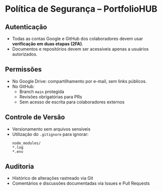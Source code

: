 # Política de Segurança – PortfolioHUB

## Autenticação
- Todas as contas Google e GitHub dos colaboradores devem usar **verificação em duas etapas (2FA)**.
- Documentos e repositórios devem ser acessíveis apenas a usuários autorizados.

## Permissões
- No Google Drive: compartilhamento por e-mail, sem links públicos.
- No GitHub:
  - Branch `main` protegida
  - Revisões obrigatórias para PRs
  - Sem acesso de escrita para colaboradores externos

## Controle de Versão
- Versionamento sem arquivos sensíveis
- Utilização do `.gitignore` para ignorar:
  ```
  node_modules/
  *.log
  *.env
  ```

## Auditoria
- Histórico de alterações rastreado via Git
- Comentários e discussões documentadas via Issues e Pull Requests
